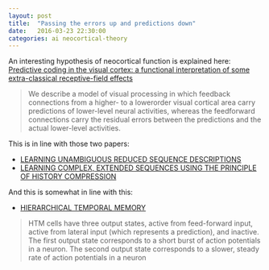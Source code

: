 ```yaml
---
layout: post
title:  "Passing the errors up and predictions down"
date:   2016-03-23 22:30:00
categories: ai neocortical-theory 
---
```


An interesting hypothesis of neocortical function is explained here: 
[Predictive coding in the visual cortex:
 a functional interpretation of some
 extra-classical receptive-field effects](http://homes.cs.washington.edu/~rao/nn.pdf)
 
> We describe a model of visual processing in which feedback connections from a higher- to a lowerorder
> visual cortical area carry predictions of lower-level neural activities, whereas the feedforward
> connections carry the residual errors between the predictions and the actual lower-level activities.

This is in line with those two papers:

 - [LEARNING UNAMBIGUOUS REDUCED SEQUENCE DESCRIPTIONS](ftp://ftp.idsia.ch/pub/juergen/nipschunker.pdf)
 - [LEARNING COMPLEX, EXTENDED SEQUENCES USING THE PRINCIPLE OF HISTORY COMPRESSION](ftp://ftp.idsia.ch/pub/juergen/chunker.pdf) 

And this is somewhat in line with this:

 - [HIERARCHICAL TEMPORAL MEMORY](http://numenta.org/resources/HTM_CorticalLearningAlgorithms.pdf)
 

> HTM cells have three output states, active from feed-forward input, active from
> lateral input (which represents a prediction), and inactive. The first output state
> corresponds to a short burst of action potentials in a neuron. The second output
> state corresponds to a slower, steady rate of action potentials in a neuron

